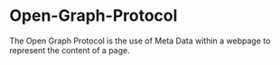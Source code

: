 # Open-Graph-Protocol 
The Open Graph Protocol is the use of Meta Data within a webpage to represent the content of a page.
